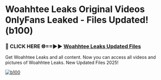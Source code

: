 # Woahhtee Leaks Original Videos 0nlyFans Leaked - Files Updated! (b100)

<h3>🔴 CLICK HERE 🌐==►► <a href="https://tinyurl.com/2jnfzry5" rel="nofollow">Woahhtee Leaks Updated Files</a></h3>

Get Woahhtee Leaks and all content. Now you can access all videos and pictures of Woahhtee Leaks. New Updated Files 2025!

[![b100](https://i.imgur.com/GyGTBgg.gif)](https://tinyurl.com/2jnfzry5)
